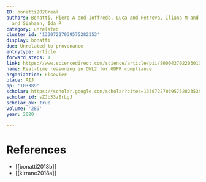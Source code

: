 ```yaml
---
ID: bonatti2020real
authors: Bonatti, Piero A and Ioffredo, Luca and Petrova, Iliana M and Sauro, Luigi
  and Siahaan, Ida R
category: unrelated
cluster_id: '13307227039575282353'
display: bonatti
due: Unrelated to provenance
entrytype: article
forward_steps: 1
link: https://www.sciencedirect.com/science/article/pii/S0004370220301399
name: Real-time reasoning in OWL2 for GDPR compliance
organization: Elsevier
place: AIJ
pp: '103389'
scholar: https://scholar.google.com/scholar?cites=13307227039575282353&as_sdt=2005&sciodt=0,5&hl=en
scholar_id: sZJb33zErLgJ
scholar_ok: true
volume: '289'
year: 2020

---
```


# References

- [[bonatti2018b]]
- [[kirrane2018a]]